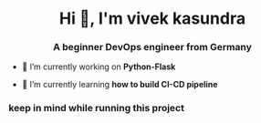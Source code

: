 <h1 align="center">Hi 👋, I'm vivek kasundra</h1>
<h3 align="center">A beginner DevOps engineer from Germany</h3>

- 🔭 I’m currently working on **Python-Flask**

- 🌱 I’m currently learning **how to build CI-CD pipeline**

<h3 align="left">keep in mind while running this project</h3>
<p align="left" First check your minikube is running or not by using 
                $minikube status>
</p>